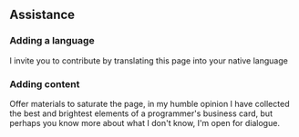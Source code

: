## Assistance
### Adding a language
I invite you to contribute by translating this page into your native language

### Adding content
Offer materials to saturate the page, in my humble opinion I have collected the best and brightest elements of a 
programmer's business card, but perhaps you know more about what I don't know, I'm open for dialogue. 
